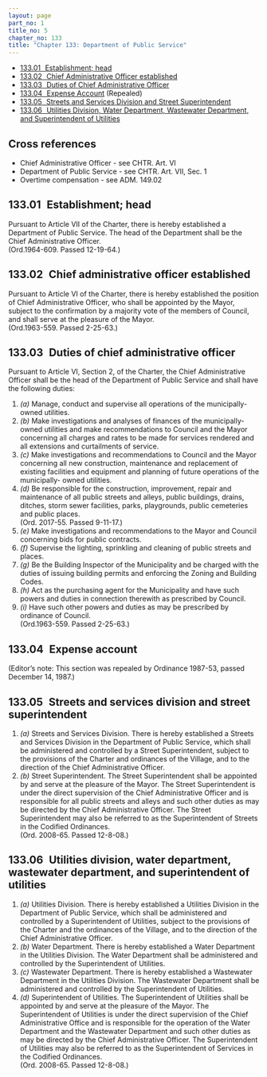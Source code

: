 ```yaml
---
layout: page
part_no: 1
title_no: 5
chapter_no: 133
title: "Chapter 133: Department of Public Service"
---
```


* [133.01   Establishment; head](#13301-establishment-head)
* [133.02   Chief Administrative Officer established](#13302-chief-administrative-officer-established)
* [133.03   Duties of Chief Administrative Officer](#13303-duties-of-chief-administrative-officer)
* [133.04   Expense Account](#13304-expense-account) (Repealed)
* [133.05   Streets and Services Division and Street Superintendent](#13305-streets-and-services-division-and-street-superintendent)
* [133.06   Utilities Division, Water Department, Wastewater Department, and Superintendent of Utilities](#13306-utilities-division-water-department-wastewater-department-and-superintendent-of-utilities)
   

## Cross references

* Chief Administrative Officer - see CHTR. Art. VI
* Department of Public Service - see CHTR. Art. VII, Sec. 1
* Overtime compensation - see ADM. 149.02

## 133.01   Establishment; head

Pursuant to
Article VII of the Charter, there is hereby established a Department of Public
Service. The head of the Department shall be the Chief Administrative Officer.  
(Ord.1964-609. Passed 12-19-64.)

## 133.02   Chief administrative officer established

Pursuant to
Article VI of the Charter, there is hereby established the position of Chief
Administrative Officer, who shall be appointed by the Mayor, subject to the
confirmation by a majority vote of the members of Council, and shall serve at
the pleasure of the Mayor.  
(Ord.1963-559. Passed 2-25-63.)

## 133.03   Duties of chief administrative officer

Pursuant to
Article VI, Section 2, of the Charter, the Chief Administrative Officer shall
be the head of the Department of Public Service and shall have the following
duties:

1. _(a)_ Manage, conduct and supervise all operations of the municipally-owned
utilities.
2. _(b)_ Make investigations and analyses of finances of the municipally-owned
utilities and make recommendations to Council and the Mayor concerning all
charges and rates to be made for services rendered and all extensions and
curtailments of service.
3. _(c)_ Make investigations and recommendations to Council and the Mayor
concerning all new construction, maintenance and replacement of existing
facilities and equipment and planning of future operations of the municipally-
owned utilities.
4. _(d)_ Be responsible for the construction, improvement, repair and
maintenance of all public streets and alleys, public buildings, drains,
ditches, storm sewer facilities, parks, playgrounds, public cemeteries and
public places.  
(Ord. 2017-55. Passed 9-11-17.)
5. _(e)_ Make investigations and recommendations to the Mayor and Council
concerning bids for public contracts.
6. _(f)_ Supervise the lighting, sprinkling and cleaning of public streets and
places.
7. _(g)_ Be the Building Inspector of the Municipality and be charged with the
duties of issuing building permits and enforcing the Zoning and Building Codes.
8. _(h)_ Act as the purchasing agent for the Municipality and have such powers
and duties in connection therewith as prescribed by Council.
9. _(i)_ Have such other powers and duties as may be prescribed by ordinance
of Council.  
(Ord.1963-559. Passed 2-25-63.)

## 133.04   Expense account

(Editor’s note: This section was repealed by Ordinance 1987-53, passed
December 14, 1987.)

## 133.05   Streets and services division and street  superintendent

1. _(a)_ Streets and Services Division. There is hereby established a Streets
and Services Division in the Department of Public Service, which shall be
administered and controlled by a Street Superintendent, subject to the
provisions of the Charter and ordinances of the Village, and to the direction
of the Chief Administrative Officer.
 
2. _(b)_ Street Superintendent. The Street Superintendent shall be appointed
by and serve at the pleasure of the Mayor. The Street Superintendent is under
the direct supervision of the Chief Administrative Officer and is responsible
for all public streets and alleys and such other duties as may be directed by
the Chief Administrative Officer. The Street Superintendent may also be
referred to as the Superintendent of Streets in the Codified Ordinances.  
(Ord. 2008-65. Passed 12-8-08.)

## 133.06   Utilities division, water department, wastewater department, and superintendent of utilities

1. _(a)_ Utilities Division. There is hereby established a Utilities Division
in the Department of Public Service, which shall be administered and controlled
by a Superintendent of Utilities, subject to the provisions of the Charter and
the ordinances of the Village, and to the direction of the Chief Administrative
Officer.
 
2. _(b)_ Water Department. There is hereby established a Water Department in
the Utilities Division. The Water Department shall be administered and
controlled by the Superintendent of Utilities.
 
3. _(c)_ Wastewater Department. There is hereby established a Wastewater
Department in the Utilities Division. The Wastewater Department shall be
administered and controlled by the Superintendent of Utilities.
 
4. _(d)_ Superintendent of Utilities. The Superintendent of Utilities shall be
appointed by and serve at the pleasure of the Mayor. The Superintendent of
Utilities is under the direct supervision of the Chief Administrative Office
and is responsible for the operation of the Water Department and the Wastewater
Department and such other duties as may be directed by the Chief Administrative
Officer. The Superintendent of Utilities may also be referred to as the
Superintendent of Services in the Codified Ordinances.  
(Ord. 2008-65. Passed 12-8-08.)
